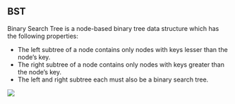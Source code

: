 ## BST
Binary Search Tree is a node-based binary tree data structure which has the following properties:
* The left subtree of a node contains only nodes with keys lesser than the node’s key.
* The right subtree of a node contains only nodes with keys greater than the node’s key.
* The left and right subtree each must also be a binary search tree.

![](https://github.com/jongwoojeff/DiscreteMathematics/blob/master/images/binary-search-tree.png)